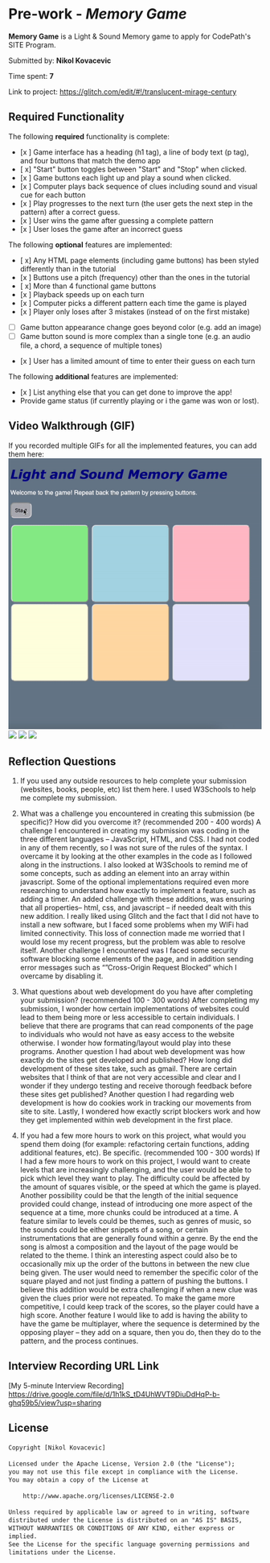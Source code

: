 # Pre-work - *Memory Game*

**Memory Game** is a Light & Sound Memory game to apply for CodePath's SITE Program. 

Submitted by: **Nikol Kovacevic**

Time spent: **7** 

Link to project: https://glitch.com/edit/#!/translucent-mirage-century

## Required Functionality

The following **required** functionality is complete:

* [x ] Game interface has a heading (h1 tag), a line of body text (p tag), and four buttons that match the demo app
* [ x] "Start" button toggles between "Start" and "Stop" when clicked. 
* [x ] Game buttons each light up and play a sound when clicked. 
* [x ] Computer plays back sequence of clues including sound and visual cue for each button
* [x ] Play progresses to the next turn (the user gets the next step in the pattern) after a correct guess. 
* [x ] User wins the game after guessing a complete pattern
* [x ] User loses the game after an incorrect guess

The following **optional** features are implemented:

* [ x] Any HTML page elements (including game buttons) has been styled differently than in the tutorial
* [x ] Buttons use a pitch (frequency) other than the ones in the tutorial
* [ x] More than 4 functional game buttons
* [x ] Playback speeds up on each turn
* [x ] Computer picks a different pattern each time the game is played
* [x ] Player only loses after 3 mistakes (instead of on the first mistake)
* [ ] Game button appearance change goes beyond color (e.g. add an image)
* [ ] Game button sound is more complex than a single tone (e.g. an audio file, a chord, a sequence of multiple tones)
* [x ] User has a limited amount of time to enter their guess on each turn

The following **additional** features are implemented:

- [x ] List anything else that you can get done to improve the app!
- Provide game status (if currently playing or i the game was won or lost).

## Video Walkthrough (GIF)

If you recorded multiple GIFs for all the implemented features, you can add them here:
![](completewin.gif)
![](gif2-link-here)
![](gif3-link-here)
![](gif4-link-here)

## Reflection Questions
1. If you used any outside resources to help complete your submission (websites, books, people, etc) list them here. 
I used W3Schools to help me complete my submission.

2. What was a challenge you encountered in creating this submission (be specific)? How did you overcome it? (recommended 200 - 400 words) 
A challenge I encountered in creating my submission was coding in the three different languages – JavaScript, HTML, and CSS. I had not coded in any of them recently, so I was not sure of the rules of the syntax. I overcame it by looking at the other examples in the code as I followed along in the instructions. I also looked at W3Schools to remind me of some concepts, such as adding an element into an array within javascript. Some of the optional implementations required even more researching to understand how exactly to implement a feature, such as adding a timer. An added challenge with these additions, was ensuring that all properties– html, css, and javascript – if needed dealt with this new addition. I really liked using Glitch and the fact that I did not have to install a new software, but I faced some problems when my WIFi had limited connectivity. This loss of connection made me worried that I would lose my recent progress, but the problem was able to resolve itself. Another challenge I encountered was I faced some security software blocking some elements of the page, and in addition sending error messages such as “”Cross-Origin Request Blocked” which I overcame by disabling it. 


3. What questions about web development do you have after completing your submission? (recommended 100 - 300 words) 
After completing my submission, I wonder how certain implementations of websites could lead to them being more or less accessible to certain individuals. I believe that there are programs that can read components of the page to individuals who would not have as easy access to the website otherwise. I wonder how formating/layout would play into these programs. Another question I had about web development was how exactly do the sites get developed and published? How long did development of these sites take, such as gmail. There are certain websites that I think of that are not very accessible and clear and I wonder if they undergo testing and receive thorough feedback before these sites get published? Another question I had regarding web development is how do cookies work in tracking our movements from site to site. Lastly, I wondered how exactly script blockers work and how they get implemented within web development in the first place.


4. If you had a few more hours to work on this project, what would you spend them doing (for example: refactoring certain functions, adding additional features, etc). Be specific. (recommended 100 - 300 words) 
If I had a few more hours to work on this project, I would want to create levels that are increasingly challenging, and the user would be able to pick which level they want to play. The difficulty could be affected by the amount of squares visible, or the speed at which the game is played. Another possibility could be that the length of the initial sequence provided could change, instead of introducing one more aspect of the sequence at a time, more chunks could be introduced at a time. A feature similar to levels could be themes, such as genres of music, so the sounds could be either snippets of a song, or certain instrumentations that are generally found within a genre. By the end the song is almost a composition and the layout of the page would be related to the theme. I think an interesting aspect could also be to occasionally mix up the order of the buttons in between the new clue being given. The user would need to remember the specific color of the square played and not just finding a pattern of pushing the buttons. I believe this addition would be extra challenging if when a new clue was given the clues prior were not repeated. 
To make the game more competitive, I could keep track of the scores, so the player could have a high score. Another feature I would like to add is having the ability to have the game be multiplayer, where the sequence is determined by the opposing player – they add on a square, then you do, then they do to the pattern, and the process continues.




## Interview Recording URL Link

[My 5-minute Interview Recording] https://drive.google.com/file/d/1h1kS_tD4UhWVT9DiuDdHqP-b-ghq59b5/view?usp=sharing


## License

    Copyright [Nikol Kovacevic]

    Licensed under the Apache License, Version 2.0 (the "License");
    you may not use this file except in compliance with the License.
    You may obtain a copy of the License at

        http://www.apache.org/licenses/LICENSE-2.0

    Unless required by applicable law or agreed to in writing, software
    distributed under the License is distributed on an "AS IS" BASIS,
    WITHOUT WARRANTIES OR CONDITIONS OF ANY KIND, either express or implied.
    See the License for the specific language governing permissions and
    limitations under the License.
